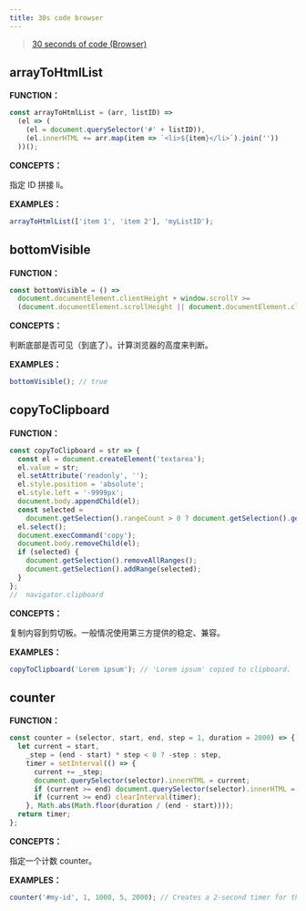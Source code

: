 ```yaml
---
title: 30s code browser
---
```


> [30 seconds of code (Browser)](https://www.30secondsofcode.org/tag/browser)



## arrayToHtmlList

**FUNCTION：**

```js
const arrayToHtmlList = (arr, listID) =>
  (el => (
    (el = document.querySelector('#' + listID)),
    (el.innerHTML += arr.map(item => `<li>${item}</li>`).join(''))
  ))();
```

**CONCEPTS：**   

指定 ID 拼接 li。

**EXAMPLES：**

```js
arrayToHtmlList(['item 1', 'item 2'], 'myListID');
```


## bottomVisible

**FUNCTION：**

```js
const bottomVisible = () =>
  document.documentElement.clientHeight + window.scrollY >=
  (document.documentElement.scrollHeight || document.documentElement.clientHeight);
```

**CONCEPTS：**   

判断底部是否可见（到底了）。计算浏览器的高度来判断。

**EXAMPLES：**

```js
bottomVisible(); // true
```


## copyToClipboard

**FUNCTION：**

```js
const copyToClipboard = str => {
  const el = document.createElement('textarea');
  el.value = str;
  el.setAttribute('readonly', '');
  el.style.position = 'absolute';
  el.style.left = '-9999px';
  document.body.appendChild(el);
  const selected =
    document.getSelection().rangeCount > 0 ? document.getSelection().getRangeAt(0) : false;
  el.select();
  document.execCommand('copy');
  document.body.removeChild(el);
  if (selected) {
    document.getSelection().removeAllRanges();
    document.getSelection().addRange(selected);
  }
};
//  navigator.clipboard
```

**CONCEPTS：**   

复制内容到剪切板。一般情况使用第三方提供的稳定、兼容。

**EXAMPLES：**

```js
copyToClipboard('Lorem ipsum'); // 'Lorem ipsum' copied to clipboard.
```


## counter

**FUNCTION：**

```js
const counter = (selector, start, end, step = 1, duration = 2000) => {
  let current = start,
    _step = (end - start) * step < 0 ? -step : step,
    timer = setInterval(() => {
      current += _step;
      document.querySelector(selector).innerHTML = current;
      if (current >= end) document.querySelector(selector).innerHTML = end;
      if (current >= end) clearInterval(timer);
    }, Math.abs(Math.floor(duration / (end - start))));
  return timer;
};
```

**CONCEPTS：**   

指定一个计数 counter。

**EXAMPLES：**

```js
counter('#my-id', 1, 1000, 5, 2000); // Creates a 2-second timer for the element with id="my-id"
```